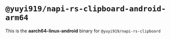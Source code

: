 # `@yuyi919/napi-rs-clipboard-android-arm64`

This is the **aarch64-linux-android** binary for `@yuyi919/napi-rs-clipboard`
